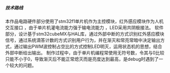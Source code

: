 
##### 技术路线

本作品电路硬件部分使用了stm32f1单片机作为主控模块，红外感应模块作为人机交互接口 ，由于单片机灌电流能力强于输电流能力 ，LED采用共阴极接法。
	软件部分，设计基于stm32cubeMX与HAL库，通过外部中断的方式识别红外感应模块信号，通过系统滴答计数的方式识别用户行为，并在渐灭和常亮常暗中决定输出方式，通过输出PWM波控制占空比的方式控制LED明灭，运用状态机的思想，结合外部中断给出输出。
	制作过程中，由于单片机编程常使用无符号数，令其与0比较只能不小于0，导致渐灭后不能正常熄灭而是亮度达到最高，是debug时遇到了一个较大的问题。

